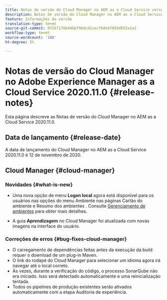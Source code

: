 ```yaml
---
title: Notas de versão do Cloud Manager no AEM as a Cloud Service versão 2020.11.0
description: Notas de versão do Cloud Manager no AEM as a Cloud Service versão 2020.11.0
feature: Informações da versão
translation-type: tm+mt
source-git-commit: 0f2b7176b44bb79bdcd1cecf6debf05bd652a1a1
workflow-type: tm+mt
source-wordcount: '188'
ht-degree: 5%

---
```



# Notas de versão do Cloud Manager no Adobe Experience Manager as a Cloud Service 2020.11.0 {#release-notes}

Esta página descreve as Notas de versão do Cloud Manager no AEM as a Cloud Service 2020.11.0.

## Data de lançamento {#release-date}

A data de lançamento do Cloud Manager no AEM as a Cloud Service 2020.11.0 é 12 de novembro de 2020.

## Cloud Manager {#cloud-manager}

### Novidades {#what-is-new}

* Uma nova opção de menu **Logon local** agora está disponível para os usuários nas opções do menu Ambiente nas páginas Cartão do ambiente e Resumo dos ambientes .
Consulte [Gerenciamento de ambientes](/help/implementing/cloud-manager/manage-environments.md#login-locally) para obter mais detalhes.

* A guia **Aprendizagem** no Cloud Manager foi atualizada com novas imagens na interface do usuário.

### Correções de erros {#bug-fixes-cloud-manager}

* O carregamento de dependências feitas antes da execução da build requer o download de um plug-in Maven.
* O link do rodapé do Cloud Manager para selecionar um idioma agora irá navegar até o local correto.
* Às vezes, durante a verificação do código, o processo SonarQube não era iniciado. Isso será detectado automaticamente e uma reinicialização tentada.
* Todos os pipelines de produção existentes serão ativados automaticamente com a etapa Auditoria de experiência.
